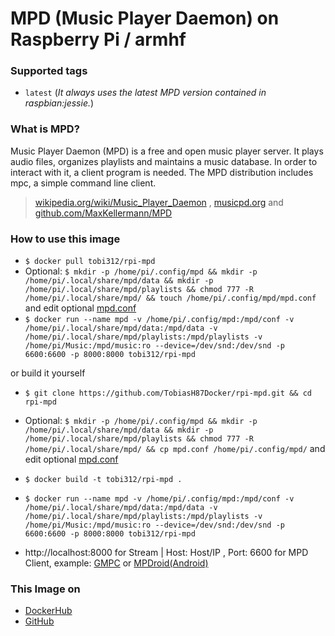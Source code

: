 # MPD (Music Player Daemon) on Raspberry Pi / armhf

### Supported tags
-	`latest` (*It always uses the latest MPD version contained in raspbian:jessie.*)

### What is MPD?
Music Player Daemon (MPD) is a free and open music player server. It plays audio files, organizes playlists and maintains a music database. In order to interact with it, a client program is needed. The MPD distribution includes mpc, a simple command line client.
> [wikipedia.org/wiki/Music_Player_Daemon](https://en.wikipedia.org/wiki/Music_Player_Daemon) , [musicpd.org](https://www.musicpd.org/) and [github.com/MaxKellermann/MPD](https://github.com/MaxKellermann/MPD)

### How to use this image
* ``` $ docker pull tobi312/rpi-mpd ```
* Optional: ``` $ mkdir -p /home/pi/.config/mpd && mkdir -p /home/pi/.local/share/mpd/data && mkdir -p /home/pi/.local/share/mpd/playlists && chmod 777 -R /home/pi/.local/share/mpd/ && touch /home/pi/.config/mpd/mpd.conf ``` and edit optional [mpd.conf](https://github.com/TobiasH87Docker/rpi-mpd/blob/master/mpd.conf)
* ``` $ docker run --name mpd -v /home/pi/.config/mpd:/mpd/conf -v /home/pi/.local/share/mpd/data:/mpd/data -v /home/pi/.local/share/mpd/playlists:/mpd/playlists -v /home/pi/Music:/mpd/music:ro --device=/dev/snd:/dev/snd -p 6600:6600 -p 8000:8000 tobi312/rpi-mpd ``` 

or build it yourself
* ``` $ git clone https://github.com/TobiasH87Docker/rpi-mpd.git && cd rpi-mpd ```
* Optional: ``` $ mkdir -p /home/pi/.config/mpd && mkdir -p /home/pi/.local/share/mpd/data && mkdir -p /home/pi/.local/share/mpd/playlists && chmod 777 -R /home/pi/.local/share/mpd/ && cp mpd.conf /home/pi/.config/mpd/ ``` and edit optional [mpd.conf](https://github.com/TobiasH87Docker/rpi-mpd/blob/master/mpd.conf)
* ``` $ docker build -t tobi312/rpi-mpd . ``` 
* ``` $ docker run --name mpd -v /home/pi/.config/mpd:/mpd/conf -v /home/pi/.local/share/mpd/data:/mpd/data -v /home/pi/.local/share/mpd/playlists:/mpd/playlists -v /home/pi/Music:/mpd/music:ro --device=/dev/snd:/dev/snd -p 6600:6600 -p 8000:8000 tobi312/rpi-mpd ``` 

* http://localhost:8000 for Stream | Host: Host/IP , Port: 6600 for MPD Client, example: [GMPC](https://gmpclient.org/) or [MPDroid(Android)](https://play.google.com/store/apps/details?id=com.namelessdev.mpdroid)

### This Image on
* [DockerHub](https://hub.docker.com/r/tobi312/rpi-mpd/)
* [GitHub](https://github.com/TobiasH87Docker/rpi-mpd)
